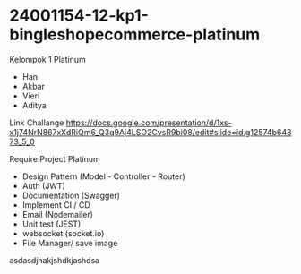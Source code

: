 # 24001154-12-kp1-bingleshopecommerce-platinum
Kelompok 1 Platinum
- Han
- Akbar
- Vieri
- Aditya

Link Challange 
https://docs.google.com/presentation/d/1xs-x1j74NrN867xXdRiQm6_Q3q9Aj4LSO2CvsR9bi08/edit#slide=id.g12574b64373_5_0

Require Project Platinum 
- Design Pattern (Model - Controller - Router)
- Auth (JWT)
- Documentation (Swagger)
- Implement CI / CD
- Email (Nodemailer)
- Unit test (JEST)
- websocket (socket.io)
- File Manager/ save image


asdasdjhakjshdkjashdsa